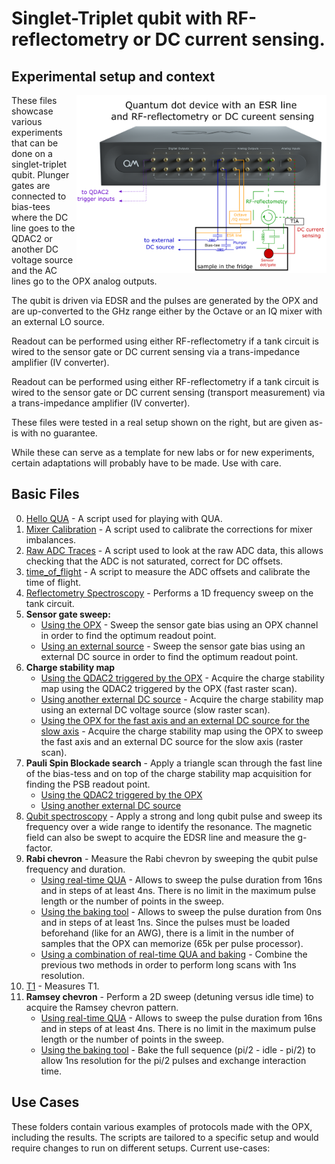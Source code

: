# Singlet-Triplet qubit with RF-reflectometry or DC current sensing.

## Experimental setup and context

<img align="right" src="schematic.PNG" alt="drawing" width="400"/>

These files showcase various experiments that can be done on a singlet-triplet qubit.
Plunger gates are connected to bias-tees where the DC line goes to the QDAC2 or another DC voltage source and the AC 
lines go to the OPX analog outputs.

The qubit is driven via EDSR and the pulses are generated by the OPX and are up-converted to the GHz range either by 
the Octave or an IQ mixer with an external LO source.

Readout can be performed using either RF-reflectometry if a tank circuit is wired to the sensor gate or DC current sensing via a trans-impedance amplifier (IV converter).

Readout can be performed using either RF-reflectometry if a tank circuit is wired to the sensor gate or DC current 
sensing (transport measurement) via a trans-impedance amplifier (IV converter).

These files were tested in a real setup shown on the right, but are given as-is with no guarantee.

While these can serve as a template for new labs or for new experiments, certain adaptations will probably have to be 
made. Use with care.

## Basic Files
0. [Hello QUA](00_hello_qua.py) - A script used for playing with QUA.
1. [Mixer Calibration](01_manual_mixer_calibration.py) - A script used to calibrate the corrections for mixer imbalances.
2. [Raw ADC Traces](02_raw_adc_traces.py) - A script used to look at the raw ADC data, this allows checking that the ADC 
is not saturated, correct for DC offsets.
3. [time_of_flight](03_time_of_flight_RF.py) - A script to measure the ADC offsets and calibrate the time of flight.
4. [Reflectometry Spectroscopy](04_reflectometry_spectroscopy.py) - Performs a 1D frequency sweep on the tank circuit.
5. **Sensor gate sweep:**
    * [Using the OPX](05_sensor_gate_sweep_OPX.py) - Sweep the sensor gate bias using an OPX channel in order to find the optimum readout point.
    * [Using an external source](05_sensor_gate_sweep_DC_source.py) - Sweep the sensor gate bias using an external DC source in order to find the optimum readout point.
6. **Charge stability map**
    * [Using the QDAC2 triggered by the OPX](06_charge_stability_map_with_triggered_qdac2.py) - Acquire the charge stability map using the QDAC2 triggered by the OPX (fast raster scan).
    * [Using another external DC source](06_charge_stability_map_external_dc_source.py) - Acquire the charge stability map using an external DC voltage source (slow raster scan).
    * [Using the OPX for the fast axis and an external DC source for the slow axis](06_charge_stability_map_opx_and_dc_source.py) - Acquire the charge stability map using the OPX to sweep the fast axis and an external DC source for the slow axis (raster scan).
7. **Pauli Spin Blockade search** - Apply a triangle scan through the fast line of the bias-tess and on top of the charge stability map acquisition for finding the PSB readout point.
    * [Using the QDAC2 triggered by the OPX](07_PSB_search_qdac2_triggered.py)
    * [Using another external DC source](07_PSB_search_external_dc_source.py)
8. [Qubit spectroscopy](08_qubit_spectroscopy.py) - Apply a strong and long qubit pulse and sweep its frequency over a wide range to identify the resonance. The magnetic field can also be swept to acquire the EDSR line and measure the g-factor.
9. **Rabi chevron** - Measure the Rabi chevron by sweeping the qubit pulse frequency and duration. 
    * [Using real-time QUA](09a_rabi_chevron_qua.py) - Allows to sweep the pulse duration from 16ns and in steps of at least 4ns. There is no limit in the maximum pulse length or the number of points in the sweep.
    * [Using the baking tool](09b_rabi_chevron_baking.py) - Allows to sweep the pulse duration from 0ns and in steps of at least 1ns. Since the pulses must be loaded beforehand (like for an AWG), there is a limit in the number of samples that the OPX can memorize (65k per pulse processor).
    * [Using a combination of real-time QUA and baking](09c_rabi_chevron_baking+qua.py) - Combine the previous two methods in order to perform long scans with 1ns resolution.
11. [T1](10_T1.py) - Measures T1.
12. **Ramsey chevron** - Perform a 2D sweep (detuning versus idle time) to acquire the Ramsey chevron pattern.
    * [Using real-time QUA](11a_ramsey_chevron_4ns.py) - Allows to sweep the pulse duration from 16ns and in steps of at least 4ns. There is no limit in the maximum pulse length or the number of points in the sweep.
    * [Using the baking tool](11b_ramsey_chevron_full_baking.py) - Bake the full sequence (pi/2 - idle - pi/2) to allow 1ns resolution for the pi/2 pulses and exchange interaction time.

## Use Cases

These folders contain various examples of protocols made with the OPX, including the results. The scripts are tailored to
a specific setup and would require changes to run on different setups. Current use-cases:
